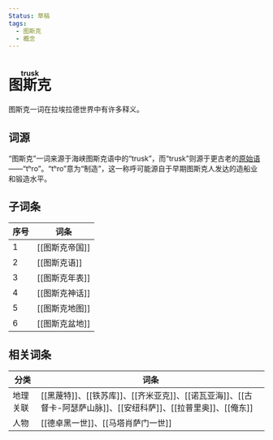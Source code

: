 ```yaml
---
Status: 草稿
tags:
  - 图斯克
  - 概念
---
```

# <ruby>图斯克<rt>trusk</rt></ruby>

图斯克一词在拉埃拉德世界中有许多释义。

## 词源

“图斯克”一词来源于海峡图斯克语中的“trusk”，而“trusk”则源于更古老的[原始语](拉埃拉德原始语.md) ——“tʰro”。“tʰro”意为“制造”，这一称呼可能源自于早期图斯克人发达的造船业和锻造水平。

## 子词条

| 序号  | 词条        |
| --- | --------- |
| 1   | [[图斯克帝国]]  |
| 2   | [[图斯克语]]  |
| 3   | [[图斯克年表]] |
| 4   | [[图斯克神话]] |
| 5   | [[图斯克地图]] |
| 6   | [[图斯克盆地]] |

## 相关词条

| 分类   | 词条                                                                       |
| ---- | ------------------------------------------------------------------------ |
| 地理关联 | [[黑蔑特]]、[[铁苏库]]、[[齐米亚克]]、[[诺瓦亚海]]、[[古督卡-阿瑟萨山脉]]、[[安纽科萨]]、[[拉普里奥]]、[[俺东]] |
| 人物   | [[德卓黑一世]]、[[马塔肖萨门一世]]                                                    |
